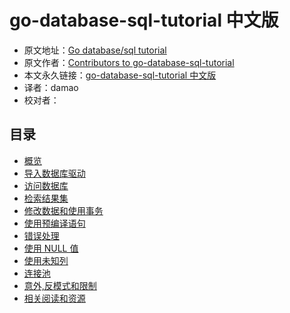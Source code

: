 # go-database-sql-tutorial 中文版

- 原文地址：[Go database/sql tutorial](http://go-database-sql.org/index.html)
- 原文作者：[Contributors to go-database-sql-tutorial](https://github.com/VividCortex/go-database-sql-tutorial/graphs/contributors)
- 本文永久链接：[go-database-sql-tutorial 中文版](https://github.com/simpleowen/go-database-sql-tutorial-cn)
- 译者：damao
- 校对者：

## 目录

- [概览](overview.md)
- [导入数据库驱动](database_driver.md)
- [访问数据库](accessing.md)
- [检索结果集](retrieving.md)
- [修改数据和使用事务](modify.md)
- [使用预编译语句](prepared.md)
- [错误处理](errors.md)
- [使用 NULL 值](null.md)
- [使用未知列](unknown_columns.md)
- [连接池](connection-pool.md)
- [意外,反模式和限制](suprise.md)
- [相关阅读和资源](references.md)
